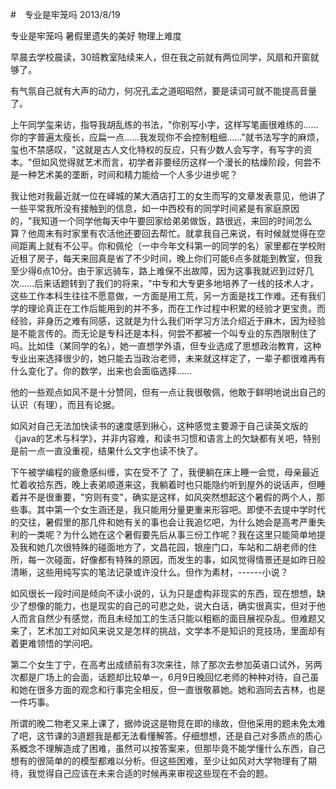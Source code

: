 #　专业是牢笼吗
2013/8/19

专业是牢笼吗 暑假里遗失的美好 物理上难度

早晨去学校晨读，30班教室陆续来人，但在我之前就有两位同学，风扇和开窗就够了。

有气氛自己就有大声的动力，何况孔孟之道昭昭然，要是读词可就不能提高音量了。

上午同学玺来访，指导我胡乱练的书法，"你别写小字，这样写笔画很难练的......你的字普遍太瘦长，应扁一点......我发现你不会控制粗细......"就书法写字的麻烦，玺也不禁感叹，"这就是古人文化特权的反应，只有少数人会写字，有写字的资本。"但如风觉得就艺术而言，初学者非要经历这样一个漫长的枯燥阶段，何尝不是一种艺术美的垄断，时间和精力能给一个人多少进步呢？

我让他对我最近就一位在峄城的某大酒店打工的女生而写的文章发表意见，他讲了一些平常我所没有接触到的信息，如一中西校有的同学时间紧是有家庭原因的，"我知道一个同学他每天中午要回家给弟弟做饭，路很远，来回的时间怎么算？他周末有时家里有农活他还要回去帮忙。就拿我自己来说，有时候就觉得在空间距离上就有不公平。你和佩伦（一中今年文科第一的同学的名）家里都在学校附近租了房子，每天来回真是省了不少时间，晚上你们可能6点多就能到教室，但我至少得6点10分。由于家远骑车，路上难保不出故障，因为这事我就迟到过好几次......后来话题转到了我们的将来，"中专和大专更多地培养了一线的技术人才，这些工作本科生往往不愿意做，一方面是用工荒，另一方面是找工作难。还有我们学的理论真正在工作后能用到的并不多，而在工作过程中积累的经验才更宝贵。而经验，非身历之难有同感，这就是为什么我们听学习方法介绍近于麻木，因为经验是不能言传的。而无论是专科还是本科，何尝不都被一个叫专业的东西限制住了吗。比如佳（某同学的名），她一直想学外语，但专业选成了思想政治教育，这种专业出来选择很少的，她只能去当政治老师，未来就这样定了，一辈子都很难再有什么变化了。你的数学，出来也会面临选择......

他的一些观点如风不是十分赞同，但有一点让我很敬佩，他敢于鲜明地说出自己的认识（有理），而且有论据。

如风对自己无法加快读书的速度感到揪心，这种感觉主要源于自己读英文版的《java的艺术与科学》，并非内容难，和读书习惯和语言上的欠缺都有关吧，特别是前一点一直没重视，结果什么文字也读不快了。

下午被学编程的疲惫感纠缠，实在受不了
了，我便躺在床上睡一会觉，母亲最近忙着收拾东西，晚上表弟顺道来这，我躺着时也只能隐约听到屋外的说话声，但睡着并不是很重要，"穷则有变"，确实是这样，如风突然想起这个暑假的两个人，那些事。其中第一个女生涵还是，我只能用分量更重来形容吧。即使不去提中学时代的交往，暑假里的那几件和她有关的事也会让我追忆吧，为什么她会是高考严重失利的一类呢？为什么她在这个暑假要先后从事三份工作呢？我在这里只能简单地提及我和她几次很特殊的碰面地方了，文昌花园，银座门口，车站和二胡老师的住所，每一次碰面，好像都有特殊的原因，而发生的事，如风觉得情景还是如昨日般清晰，这些用纯写实的笔法记录或许没什么。但作为素材，------小说？

如风很长一段时间是倾向不读小说的，认为只是虚构非现实的东西，现在想想，缺少了想像的能力，也是现实的自己的可悲之处，说大白话，确实很真实，但对于他人而言自然少有感觉，而且未经加工的生活只能以粗粝的面目展视杂乱。但难题又来了，艺术加工对如风来说又是怎样的挑战，文学本不是知识的竞技场，里面却有着更难领悟的学问吧。

第二个女生丁宁，在高考出成绩前有3次来往，除了那次去参加英语口试外，另两次都是广场上的会面，话题却比较单一，6月9日晚回忆老师的种种对待，自己虽和她在很多方面的观念和行事完全相反，但一直很敬慕她。她和涵同去吉林，也是一件巧事。

所谓的晚二物老又来上课了，据帅说这是物竞在即的缘故，但他采用的题未免太难了吧，这节课的3道题我是都无法看懂解答。仔细想想，还是自己对多质点的质心系概念不理解造成了困难，虽然可以按答案来，但那毕竟不能学懂什么东西，自己想有的很简单的的模型都难以分析。但这些困难，至少让如风对大学物理有了期待，我觉得自己应该在未来合适的时候再来审视这些现在不会的题。
